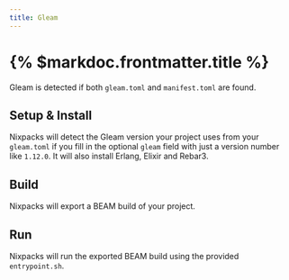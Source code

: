 ```yaml
---
title: Gleam
---
```


# {% $markdoc.frontmatter.title %}

Gleam is detected if both `gleam.toml` and `manifest.toml` are found.

## Setup & Install

Nixpacks will detect the Gleam version your project uses from your `gleam.toml` if you fill in the optional `gleam` field with just a version number like `1.12.0`. It will also install Erlang, Elixir and Rebar3.

## Build

Nixpacks will export a BEAM build of your project.

## Run

Nixpacks will run the exported BEAM build using the provided `entrypoint.sh`.
